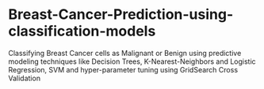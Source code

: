 # Breast-Cancer-Prediction-using-classification-models
Classifying Breast Cancer cells as Malignant or Benign using predictive modeling techniques like Decision Trees, K-Nearest-Neighbors and Logistic Regression, SVM and hyper-parameter tuning using GridSearch Cross Validation
